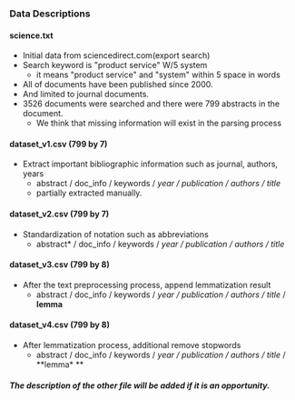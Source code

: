 ### Data Descriptions

#### science.txt
- Initial data from sciencedirect.com(export search)
- Search keyword is "product service" W/5 system
  - it means "product service" and "system" within 5 space in words
- All of documents have been published since 2000.
- And limited to journal documents.
- 3526 documents were searched and there were 799 abstracts in the document.
  - We think that missing information will exist in the parsing process

#### dataset_v1.csv (799 by 7)
- Extract important bibliographic information such as journal, authors, years
  - abstract / doc_info	/ keywords / *year / publication / authors / title*
  - partially extracted manually. 

#### dataset_v2.csv (799 by 7)
- Standardization of notation such as abbreviations
  - abstract\* / doc_info	/ keywords / *year / publication / authors / title*

#### dataset_v3.csv (799 by 8)
- After the text preprocessing process, append lemmatization result
  - abstract / doc_info	/ keywords / *year / publication / authors / title* / **lemma**

#### dataset_v4.csv (799 by 8)
- After lemmatization process, additional remove stopwords
  - abstract / doc_info	/ keywords / *year / publication / authors / title* / **lemma\* **




#### *The description of the other file will be added if it is an opportunity.*



